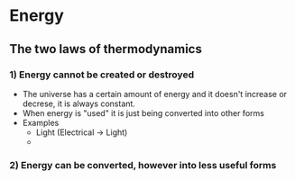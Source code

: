 # Energy
## The two laws of thermodynamics
### 1) Energy cannot be created or destroyed
- The universe has a certain amount of energy and it doesn't increase or decrese, it is always constant.
- When energy is "used" it is just being converted into other forms
- Examples
	- Light (Electrical -> Light)
	- 


### 2) Energy can be converted, however into less useful forms